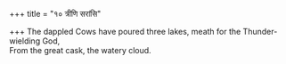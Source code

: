 +++
title = "१० त्रीणि सरांसि"

+++
The dappled Cows have poured three lakes, meath for the Thunder-wielding God,  
     From the great cask, the watery cloud.